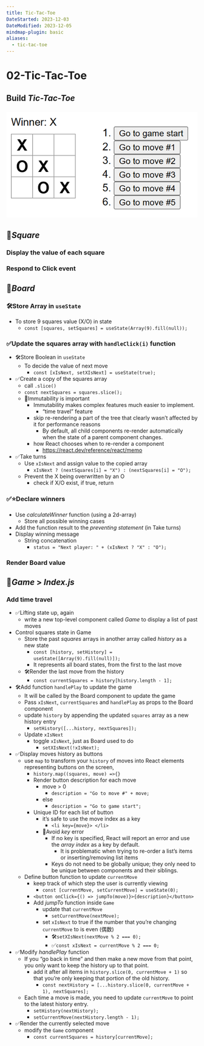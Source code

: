 ```yaml
---
title: Tic-Tac-Toe
DateStarted: 2023-12-03
DateModified: 2023-12-05
mindmap-plugin: basic
aliases:
  - tic-tac-toe
---
```


# 02-Tic-Tac-Toe

## Build _Tic-Tac-Toe_

### ![](./z-Assets/Demo-tic-tac-toe.png)

## 📌*Square*

### Display the value of each square

### Respond to Click event

## 📌*Board*

### 🛠️Store Array in `useState`

- To store 9 squares value (X/O) in state
  - `const [squares, setSquares] = useState(Array(9).fill(null));`

### ✅Update the squares array with `handleClick(i)` function

- 🛠️Store Boolean in `useState`
  - To decide the value of next move
    - `const [xIsNext, setXIsNext] = useState(true);`
- ✅Create a copy of the squares array
  - call `.slice()`
  - `const nextSquares = squares.slice();`
  - 📌Immutability is important
    - Immutability makes complex features much easier to implement.
      - “time travel” feature
    - skip re-rendering a part of the tree that clearly wasn’t affected by it for performance reasons
      - By default, all child components re-render automatically when the state of a parent component changes.
    - how React chooses when to re-render a component
      - https://react.dev/reference/react/memo
- ✅Take turns
  - Use `xIsNext` and assign value to the copied array
    - `xIsNext ? (nextSquares[i] = "X") : (nextSquares[i] = "O");`
  - Prevent the X being overwritten by an O
    - check if X/O exist, if true, return

### ✅⭐Declare winners

- Use _calculateWinner_ function (using a 2d-array)
  - Store all possible winning cases
- Add the function result to the _preventing statement_ (in Take turns)
- Display winning message
  - String concatenation
    - `status = "Next player: " + (xIsNext ? "X" : "O");`

### Render Board value

## 📌*Game* > _Index.js_

### Add time travel

- ✅Lifting state up, again
  - write a new top-level component called _Game_ to display a list of past moves
- Control squares state in Game
  - Store the past _squares_ arrays in another array called _history_ as a new state
    - `const [history, setHistory] = useState([Array(9).fill(null)]);`
    - It represents all board states, from the first to the last move
  - 🛠️Render the last move from the history
    - `const currentSquares = history[history.length - 1];`
- 🛠️Add function `handlePlay` to update the game
  - It will be called by the Board component to update the game
  - Pass `xIsNext`, `currentSquares` and `handlePlay` as props to the Board component
  - update `history` by appending the updated `squares` array as a new history entry
    - `setHistory([...history, nextSquares]);`
  - Update `xIsNext`
    - toggle `xIsNext`, just as Board used to do
      - `setXIsNext(!xIsNext);`
- ✅Display moves history as buttons
  - use `map` to transform your `history` of moves into React elements representing buttons on the screen,
    - `history.map((squares, move) =>{}`
    - Render button description for each move
      - move > 0
        - `description = "Go to move #" + move;`
      - else
        - `description = "Go to game start";`
    - Unique ID for each list of button
      - it’s safe to use the move index as a key
        - `<li key={move}> </li>`
      - 📌Avoid _key_ error
        - If no key is specified, React will report an error and use the _array index_ as a key by default.
          - It is problematic when trying to re-order a list’s items or inserting/removing list items
        - Keys do not need to be globally unique; they only need to be unique between components and their siblings.
  - Define button function to update `currentMove`
    - keep track of which step the user is currently viewing
      - `const [currentMove, setCurrentMove] = useState(0);`
    - `<button onClick={() => jumpTo(move)}>{description}</button>`
    - Add _jumpTo_ function inside `Game`
      - update that `currentMove`
        - `setCurrentMove(nextMove);`
      - set `xIsNext` to true if the number that you’re changing `currentMove` to is even (偶数)
        - 🛠️`setXIsNext(nextMove % 2 === 0);`
        - ✅`const xIsNext = currentMove % 2 === 0;`
- ✅Modify _handlePlay_ function
  - If you “go back in time” and then make a new move from that point, you only want to keep the history up to that point.
    - add it after all items in `history.slice(0, currentMove + 1)` so that you’re only keeping that portion of the old history.
      - `const nextHistory = [...history.slice(0, currentMove + 1), nextSquares];`
  - Each time a move is made, you need to update `currentMove` to point to the latest history entry.
    - `setHistory(nextHistory);`
    - `setCurrentMove(nextHistory.length - 1);`
- ✅Render the currently selected move
  - modify the `Game` component
    - `const currentSquares = history[currentMove];`
